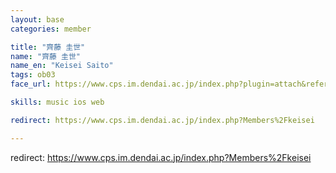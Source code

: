 ```yaml
---
layout: base
categories: member

title: "齊藤 圭世"
name: "齊藤 圭世"
name_en: "Keisei Saito"
tags: ob03
face_url: https://www.cps.im.dendai.ac.jp/index.php?plugin=attach&refer=Members&openfile=keisei.png

skills: music ios web

redirect: https://www.cps.im.dendai.ac.jp/index.php?Members%2Fkeisei

---
```


redirect: https://www.cps.im.dendai.ac.jp/index.php?Members%2Fkeisei
